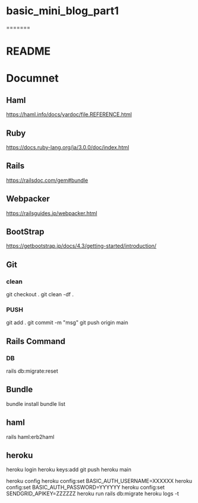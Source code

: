 # basic_mini_blog_part1
=======
# README

# Documnet
## Haml
https://haml.info/docs/yardoc/file.REFERENCE.html

## Ruby
https://docs.ruby-lang.org/ja/3.0.0/doc/index.html

## Rails
https://railsdoc.com/gem#bundle 

## Webpacker
https://railsguides.jp/webpacker.html

## BootStrap
https://getbootstrap.jp/docs/4.3/getting-started/introduction/

## Git
### clean
git checkout .
git clean -df .

### PUSH
git add .
git commit -m "msg"
git push origin main

## Rails Command
### DB
rails db:migrate:reset

## Bundle
bundle install
bundle list

## haml
rails haml:erb2haml

## heroku 
heroku login
heroku keys:add
git push heroku main

heroku config
heroku config:set BASIC_AUTH_USERNAME=XXXXXX
heroku config:set BASIC_AUTH_PASSWORD=YYYYYY
heroku config:set SENDGRID_APIKEY=ZZZZZZ
heroku run rails db:migrate
heroku logs -t 